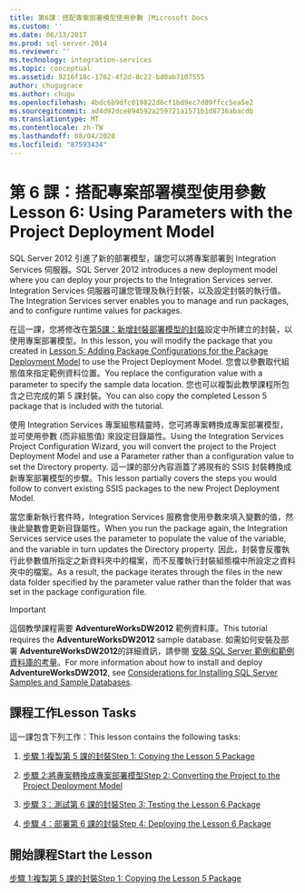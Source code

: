 ```yaml
---
title: 第6課：搭配專案部署模型使用參數 |Microsoft Docs
ms.custom: ''
ms.date: 06/13/2017
ms.prod: sql-server-2014
ms.reviewer: ''
ms.technology: integration-services
ms.topic: conceptual
ms.assetid: 9216f18c-1762-4f2d-8c22-bd0ab7107555
author: chugugrace
ms.author: chugu
ms.openlocfilehash: 4bdc6b9dfc019822d6cf1bd9ec7d89ffcc5ea5e2
ms.sourcegitcommit: ad4d92dce894592a259721a1571b1d8736abacdb
ms.translationtype: MT
ms.contentlocale: zh-TW
ms.lasthandoff: 08/04/2020
ms.locfileid: "87593434"
---
```

# <a name="lesson-6-using-parameters-with-the-project-deployment-model"></a><span data-ttu-id="70ea4-102">第 6 課：搭配專案部署模型使用參數</span><span class="sxs-lookup"><span data-stu-id="70ea4-102">Lesson 6: Using Parameters with the Project Deployment Model</span></span>
  <span data-ttu-id="70ea4-103">SQL Server 2012 引進了新的部署模型，讓您可以將專案部署到 Integration Services 伺服器。</span><span class="sxs-lookup"><span data-stu-id="70ea4-103">SQL Server 2012 introduces a new deployment model where you can deploy your projects to the Integration Services server.</span></span> <span data-ttu-id="70ea4-104">Integration Services 伺服器可讓您管理及執行封裝，以及設定封裝的執行值。</span><span class="sxs-lookup"><span data-stu-id="70ea4-104">The Integration Services server enables you to manage and run packages, and to configure runtime values for packages.</span></span>  
  
 <span data-ttu-id="70ea4-105">在這一課，您將修改在[第5課：新增封裝部署模型的封裝](lesson-5-add-ssis-package-configurations-for-the-package-deployment-model.md)設定中所建立的封裝，以使用專案部署模型。</span><span class="sxs-lookup"><span data-stu-id="70ea4-105">In this lesson, you will modify the package that you created in [Lesson 5: Adding Package Configurations for the Package Deployment Model](lesson-5-add-ssis-package-configurations-for-the-package-deployment-model.md) to use the Project Deployment Model.</span></span> <span data-ttu-id="70ea4-106">您會以參數取代組態值來指定範例資料位置。</span><span class="sxs-lookup"><span data-stu-id="70ea4-106">You replace the configuration value with a parameter to specify the sample data location.</span></span> <span data-ttu-id="70ea4-107">您也可以複製此教學課程所包含之已完成的第 5 課封裝。</span><span class="sxs-lookup"><span data-stu-id="70ea4-107">You can also copy the completed Lesson 5 package that is included with the tutorial.</span></span>  
  
 <span data-ttu-id="70ea4-108">使用 Integration Services 專案組態精靈時，您可將專案轉換成專案部署模型，並可使用參數 (而非組態值) 來設定目錄屬性。</span><span class="sxs-lookup"><span data-stu-id="70ea4-108">Using the Integration Services Project Configuration Wizard, you will convert the project to the Project Deployment Model and use a Parameter rather than a configuration value to set the Directory property.</span></span> <span data-ttu-id="70ea4-109">這一課的部分內容涵蓋了將現有的 SSIS 封裝轉換成新專案部署模型的步驟。</span><span class="sxs-lookup"><span data-stu-id="70ea4-109">This lesson partially covers the steps you would follow to convert existing SSIS packages to the new Project Deployment Model.</span></span>  
  
 <span data-ttu-id="70ea4-110">當您重新執行套件時，Integration Services 服務會使用參數來填入變數的值，然後此變數會更新目錄屬性。</span><span class="sxs-lookup"><span data-stu-id="70ea4-110">When you run the package again, the Integration Services service uses the parameter to populate the value of the variable, and the variable in turn updates the Directory property.</span></span> <span data-ttu-id="70ea4-111">因此，封裝會反覆執行此參數值所指定之新資料夾中的檔案，而不反覆執行封裝組態檔中所設定之資料夾中的檔案。</span><span class="sxs-lookup"><span data-stu-id="70ea4-111">As a result, the package iterates through the files in the new data folder specified by the parameter value rather than the folder that was set in the package configuration file.</span></span>  
  
> [!IMPORTANT]  
>  <span data-ttu-id="70ea4-112">這個教學課程需要 **AdventureWorksDW2012** 範例資料庫。</span><span class="sxs-lookup"><span data-stu-id="70ea4-112">This tutorial requires the **AdventureWorksDW2012** sample database.</span></span> <span data-ttu-id="70ea4-113">如需如何安裝及部署 **AdventureWorksDW2012**的詳細資訊，請參閱 [安裝 SQL Server 範例和範例資料庫的考量](https://technet.microsoft.com/library/ms161556%28v=sql.105%29)。</span><span class="sxs-lookup"><span data-stu-id="70ea4-113">For more information about how to install and deploy **AdventureWorksDW2012**, see [Considerations for Installing SQL Server Samples and Sample Databases](https://technet.microsoft.com/library/ms161556%28v=sql.105%29).</span></span>  
  
## <a name="lesson-tasks"></a><span data-ttu-id="70ea4-114">課程工作</span><span class="sxs-lookup"><span data-stu-id="70ea4-114">Lesson Tasks</span></span>  
 <span data-ttu-id="70ea4-115">這一課包含下列工作：</span><span class="sxs-lookup"><span data-stu-id="70ea4-115">This lesson contains the following tasks:</span></span>  
  
1.  [<span data-ttu-id="70ea4-116">步驟 1:複製第 5 課的封裝</span><span class="sxs-lookup"><span data-stu-id="70ea4-116">Step 1: Copying the Lesson 5 Package</span></span>](lesson-6-1-copying-the-lesson-5-package.md)  
  
2.  [<span data-ttu-id="70ea4-117">步驟 2:將專案轉換成專案部署模型</span><span class="sxs-lookup"><span data-stu-id="70ea4-117">Step 2: Converting the Project to the Project Deployment Model</span></span>](lesson-6-2-converting-the-project-to-the-project-deployment-model.md)  
  
3.  [<span data-ttu-id="70ea4-118">步驟 3：測試第 6 課的封裝</span><span class="sxs-lookup"><span data-stu-id="70ea4-118">Step 3: Testing the Lesson 6 Package</span></span>](lesson-6-3-testing-the-lesson-6-package.md)  
  
4.  [<span data-ttu-id="70ea4-119">步驟 4：部署第 6 課的封裝</span><span class="sxs-lookup"><span data-stu-id="70ea4-119">Step 4: Deploying the Lesson 6 Package</span></span>](lesson-6-4-deploying-the-lesson-6-package.md)  
  
## <a name="start-the-lesson"></a><span data-ttu-id="70ea4-120">開始課程</span><span class="sxs-lookup"><span data-stu-id="70ea4-120">Start the Lesson</span></span>  
 [<span data-ttu-id="70ea4-121">步驟 1:複製第 5 課的封裝</span><span class="sxs-lookup"><span data-stu-id="70ea4-121">Step 1: Copying the Lesson 5 Package</span></span>](lesson-6-1-copying-the-lesson-5-package.md)  
  
  

